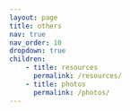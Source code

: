 ```yaml
---
layout: page
title: others
nav: true
nav_order: 10
dropdown: true
children: 
    - title: resources
      permalink: /resources/
    - title: photos
      permalink: /photos/
---
```

